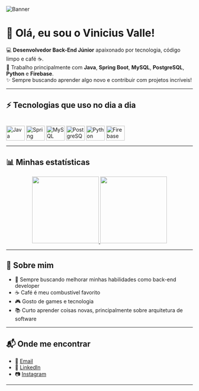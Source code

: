 ![Banner](https://raw.githubusercontent.com/viniciusvalledev/viniciusvalledev/main/banner.png)

# 👋 Olá, eu sou o Vinicius Valle!

💻 **Desenvolvedor Back-End Júnior** apaixonado por tecnologia, código limpo e café ☕.  
🚀 Trabalho principalmente com **Java**, **Spring Boot**, **MySQL**, **PostgreSQL**, **Python** e **Firebase**.  
✨ Sempre buscando aprender algo novo e contribuir com projetos incríveis!  

---

## ⚡ Tecnologias que uso no dia a dia
<div style="display: inline_block"><br>
  <img align="center" alt="Java" height="40" width="50" src="https://cdn.jsdelivr.net/gh/devicons/devicon/icons/java/java-original.svg">
  <img align="center" alt="Spring" height="40" width="50" src="https://cdn.jsdelivr.net/gh/devicons/devicon/icons/spring/spring-original.svg">
  <img align="center" alt="MySQL" height="40" width="50" src="https://cdn.jsdelivr.net/gh/devicons/devicon/icons/mysql/mysql-original.svg">
  <img align="center" alt="PostgreSQL" height="40" width="50" src="https://cdn.jsdelivr.net/gh/devicons/devicon/icons/postgresql/postgresql-original.svg">
  <img align="center" alt="Python" height="40" width="50" src="https://cdn.jsdelivr.net/gh/devicons/devicon/icons/python/python-original.svg">
  <img align="center" alt="Firebase" height="40" width="50" src="https://cdn.jsdelivr.net/gh/devicons/devicon/icons/firebase/firebase-plain.svg">
</div>

---

## 📊 Minhas estatísticas
<div align="center">
  <a href="https://github.com/viniciusvalledev">
    <img height="180em" src="https://github-readme-stats.vercel.app/api?username=viniciusvalledev&show_icons=true&theme=tokyonight&include_all_commits=true&count_private=true"/>
    <img height="180em" src="https://github-readme-stats.vercel.app/api/top-langs/?username=viniciusvalledev&layout=compact&langs_count=7&theme=tokyonight"/>
  </a>
</div>

---

## 🌱 Sobre mim
- 🎯 Sempre buscando melhorar minhas habilidades como back-end developer  
- ☕ Café é meu combustível favorito  
- 🎮 Gosto de games e tecnologia  
- 📚 Curto aprender coisas novas, principalmente sobre arquitetura de software  

---

## 📬 Onde me encontrar
- 📧 [Email](mailto:contatoviniciusvalledev@gmail.com)  
- 💼 [LinkedIn](https://www.linkedin.com/in/viniciusvalledev/)  
- 📷 [Instagram](https://instagram.com/vinxvp)  

---
